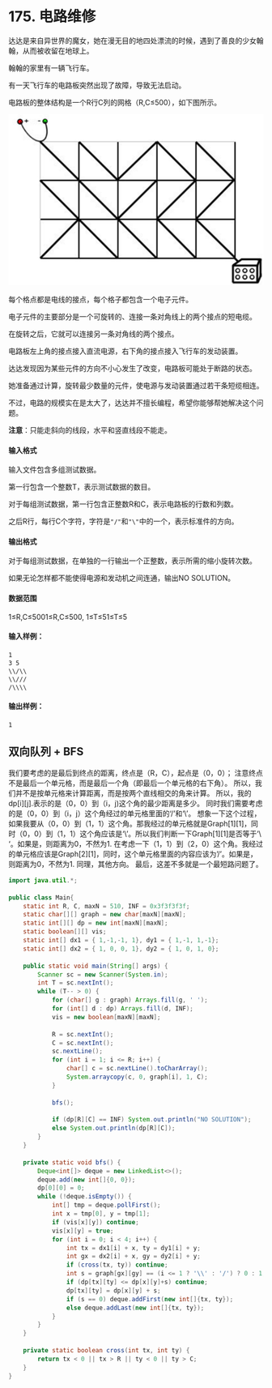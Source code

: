 # 175. 电路维修

达达是来自异世界的魔女，她在漫无目的地四处漂流的时候，遇到了善良的少女翰翰，从而被收留在地球上。

翰翰的家里有一辆飞行车。

有一天飞行车的电路板突然出现了故障，导致无法启动。

电路板的整体结构是一个R行C列的网格（R,C≤500），如下图所示。

![](pic/175_1.png)

每个格点都是电线的接点，每个格子都包含一个电子元件。

电子元件的主要部分是一个可旋转的、连接一条对角线上的两个接点的短电缆。

在旋转之后，它就可以连接另一条对角线的两个接点。

电路板左上角的接点接入直流电源，右下角的接点接入飞行车的发动装置。

达达发现因为某些元件的方向不小心发生了改变，电路板可能处于断路的状态。

她准备通过计算，旋转最少数量的元件，使电源与发动装置通过若干条短缆相连。

不过，电路的规模实在是太大了，达达并不擅长编程，希望你能够帮她解决这个问题。

**注意**：只能走斜向的线段，水平和竖直线段不能走。

#### 输入格式

输入文件包含多组测试数据。

第一行包含一个整数T，表示测试数据的数目。

对于每组测试数据，第一行包含正整数R和C，表示电路板的行数和列数。

之后R行，每行C个字符，字符是`"/"`和`"\"`中的一个，表示标准件的方向。

#### 输出格式

对于每组测试数据，在单独的一行输出一个正整数，表示所需的缩小旋转次数。

如果无论怎样都不能使得电源和发动机之间连通，输出NO SOLUTION。

#### 数据范围

1≤R,C≤5001≤R,C≤500,
1≤T≤51≤T≤5

#### 输入样例：

```
1
3 5
\\/\\
\\///
/\\\\
```

#### 输出样例：

```
1
```

## 双向队列 + BFS
我们要考虑的是最后到终点的距离，终点是（R，C），起点是（0，0）；
注意终点不是最后一个单元格，而是最后一个角（即最后一个单元格的右下角）。
所以，我们并不是按单元格来计算距离，而是按两个直线相交的角来计算。
所以，我的dp[i][j].表示的是（0，0）到（i，j)这个角的最少距离是多少。
同时我们需要考虑的是（0，0）到（i，j）这个角经过的单元格里面的‘/’和‘\’。
想象一下这个过程，如果我要从（0，0）到（1，1）这个角。那我经过的单元格就是Graph[1][1]，同时（0，0）到（1，1）这个角应该是‘\’。所以我们判断一下Graph[1][1]是否等于’\ ‘。如果是，则距离为0，不然为1.
在考虑一下（1，1）到（2，0）这个角。我经过的单元格应该是Graph[2][1]，同时，这个单元格里面的内容应该为’/’。如果是，则距离为0，不然为1.
同理，其他方向。
最后，这差不多就是一个最短路问题了。
```java
import java.util.*;

public class Main{
    static int R, C, maxN = 510, INF = 0x3f3f3f3f;
    static char[][] graph = new char[maxN][maxN];
    static int[][] dp = new int[maxN][maxN];
    static boolean[][] vis;
    static int[] dx1 = { 1,-1,-1, 1}, dy1 = { 1,-1, 1,-1};
    static int[] dx2 = { 1, 0, 0, 1}, dy2 = { 1, 0, 1, 0};

    public static void main(String[] args) {
        Scanner sc = new Scanner(System.in);
        int T = sc.nextInt();
        while (T-- > 0) {
            for (char[] g : graph) Arrays.fill(g, ' ');
            for (int[] d : dp) Arrays.fill(d, INF);
            vis = new boolean[maxN][maxN];

            R = sc.nextInt();
            C = sc.nextInt();
            sc.nextLine();
            for (int i = 1; i <= R; i++) {
                char[] c = sc.nextLine().toCharArray();
                System.arraycopy(c, 0, graph[i], 1, C);
            }

            bfs();

            if (dp[R][C] == INF) System.out.println("NO SOLUTION");
            else System.out.println(dp[R][C]);
        }
    }

    private static void bfs() {
        Deque<int[]> deque = new LinkedList<>();
        deque.add(new int[]{0, 0});
        dp[0][0] = 0;
        while (!deque.isEmpty()) {
            int[] tmp = deque.pollFirst();
            int x = tmp[0], y = tmp[1];
            if (vis[x][y]) continue;
            vis[x][y] = true;
            for (int i = 0; i < 4; i++) {
                int tx = dx1[i] + x, ty = dy1[i] + y;
                int gx = dx2[i] + x, gy = dy2[i] + y;
                if (cross(tx, ty)) continue;
                int s = graph[gx][gy] == (i <= 1 ? '\\' : '/') ? 0 : 1;
                if (dp[tx][ty] <= dp[x][y]+s) continue;
                dp[tx][ty] = dp[x][y] + s;
                if (s == 0) deque.addFirst(new int[]{tx, ty});
                else deque.addLast(new int[]{tx, ty});
            }
        }
    }

    private static boolean cross(int tx, int ty) {
        return tx < 0 || tx > R || ty < 0 || ty > C;
    }
}
```

